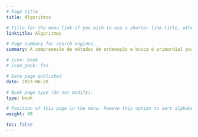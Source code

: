 ```yaml
---
# Page title
title: Algoritmos

# Title for the menu link if you wish to use a shorter link title, otherwise remove this option. 
linktitle: Algoritmos 

# Page summary for search engines.
summary: A compreensão de métodos de ordenação e busca é primordial para recuperação dos dados de forma eficiente. Além da forma iterativa podemos utilizar também a forma recursiva para realizar operações repetidamente e ainda deixar nosso código mais legível e elegante. A técnica de recursão é quando uma função chama a si própria como parte de sua execução. Verificamos se um algoritmo é eficiente através da análise de complexidade. 

# icon: book
# icon_pack: fas

# Date page published
date: 2023-06-20

# Book page type (do not modify).
type: book

# Position of this page in the menu. Remove this option to sort alphabetically.
weight: 40

toc: false
---
```

